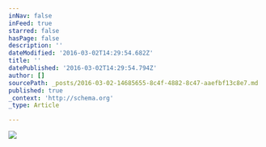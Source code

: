 ```yaml
---
inNav: false
inFeed: true
starred: false
hasPage: false
description: ''
dateModified: '2016-03-02T14:29:54.682Z'
title: ''
datePublished: '2016-03-02T14:29:54.794Z'
author: []
sourcePath: _posts/2016-03-02-14685655-8c4f-4882-8c47-aaefbf13c8e7.md
published: true
_context: 'http://schema.org'
_type: Article

---
```

![](https://the-grid-user-content.s3-us-west-2.amazonaws.com/3b4aad99-0a63-4b8d-a5c8-f1caae86816e.jpg)